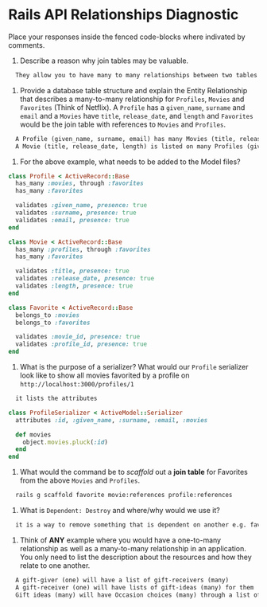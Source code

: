 # Rails API Relationships Diagnostic

Place your responses inside the fenced code-blocks where indivated by comments.

1.  Describe a reason why join tables may be valuable.

  ```md
    They allow you to have many to many relationships between two tables
  ```

1.  Provide a database table structure and explain the Entity Relationship that
  describes a many-to-many relationship for `Profiles`, `Movies` and `Favorites`
  (Think of Netflix). A `Profile` has a `given_name`, `surname` and `email` and a
  `Movies` have `title`, `release_date`, and `length` and `Favorites` would be the
  join table with references to `Movies` and `Profiles`.

  ```md
    A Profile (given_name, surname, email) has many Movies (title, release_date, length) through Favorites (movie_id, profile_id)
    A Movie (title, release_date, length) is listed on many Profiles (given_name, surname, email)through Favorites (movie_id, profile_id)
  ```

1.  For the above example, what needs to be added to the Model files?

  ```rb
  class Profile < ActiveRecord::Base
    has_many :movies, through :favorites
    has_many :favorites

    validates :given_name, presence: true
    validates :surname, presence: true
    validates :email, presence: true
  end
  ```

  ```rb
  class Movie < ActiveRecord::Base
    has_many :profiles, through :favorites
    has_many :favorites

    validates :title, presence: true
    validates :release_date, presence: true
    validates :length, presence: true
  end
  ```

  ```rb
  class Favorite < ActiveRecord::Base
    belongs_to :movies
    belongs_to :favorites

    validates :movie_id, presence: true
    validates :profile_id, presence: true
  end
  ```

1.  What is the purpose of a serializer? What would our `Profile` serializer look
like to show all movies favorited by a profile on
`http://localhost:3000/profiles/1`

  ```md
    it lists the attributes
  ```

  ```rb
  class ProfileSerializer < ActiveModel::Serializer
    attributes :id, :given_name, :surname, :email, :movies

    def movies
      object.movies.pluck(:id)
    end
  end
  ```

1.  What would the command be to _scaffold_ out a **join table** for Favorites from
the above `Movies` and `Profiles`.

  ```sh
    rails g scaffold favorite movie:references profile:references
  ```

1.  What is `Dependent: Destroy` and where/why would we use it?

  ```md
    it is a way to remove something that is dependent on another e.g. favorites is dependent of both movies and profiles so if you delete a profile or a movie the favorites table should be updated accordingly

  ```

1.  Think of **ANY** example where you would have a one-to-many relationship as well
as a many-to-many relationship in an application. You only need to list the
description about the resources and how they relate to one another.

  ```md
    A gift-giver (one) will have a list of gift-receivers (many)
    A gift-receiver (one) will have lists of gift-ideas (many) for them
    Gift ideas (many) will have Occasion choices (many) through a list of occasions
  ```
